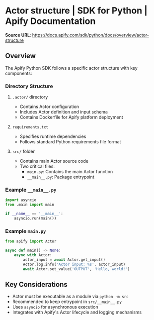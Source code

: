 # Actor structure | SDK for Python | Apify Documentation

**Source URL**: https://docs.apify.com/sdk/python/docs/overview/actor-structure

## Overview

The Apify Python SDK follows a specific actor structure with key components:

### Directory Structure

1. `.actor/` directory
   - Contains Actor configuration
   - Includes Actor definition and input schema
   - Contains Dockerfile for Apify platform deployment

2. `requirements.txt`
   - Specifies runtime dependencies
   - Follows standard Python requirements file format

3. `src/` folder
   - Contains main Actor source code
   - Two critical files:
     - `main.py`: Contains the main Actor function
     - `__main__.py`: Package entrypoint

### Example `__main__.py`

```python
import asyncio
from .main import main

if __name__ == '__main__':
    asyncio.run(main())
```

### Example `main.py`

```python
from apify import Actor

async def main() -> None:
    async with Actor:
        actor_input = await Actor.get_input()
        Actor.log.info('Actor input: %s', actor_input)
        await Actor.set_value('OUTPUT', 'Hello, world!')
```

## Key Considerations

- Actor must be executable as a module via `python -m src`
- Recommended to keep entrypoint in `src/__main__.py`
- Uses `asyncio` for asynchronous execution
- Integrates with Apify's Actor lifecycle and logging mechanisms